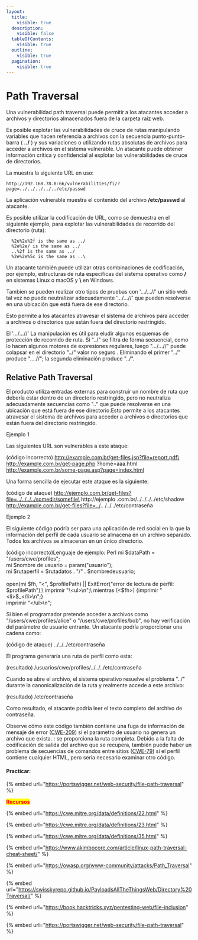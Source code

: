 ```yaml
---
layout:
  title:
    visible: true
  description:
    visible: false
  tableOfContents:
    visible: true
  outline:
    visible: true
  pagination:
    visible: true
---
```


# Path Traversal

Una vulnerabilidad path traversal puede permitir a los atacantes acceder a archivos y directorios almacenados fuera de la carpeta raíz web.

Es posible explotar las vulnerabilidades de cruce de rutas manipulando variables que hacen referencia a archivos con la secuencia punto-punto-barra ( **../** ) y sus variaciones o utilizando rutas absolutas de archivos para acceder a archivos en el sistema vulnerable. Un atacante puede obtener información crítica y confidencial al explotar las vulnerabilidades de cruce de directorios.

La muestra la siguiente URL en uso:

```
http://192.168.78.8:66/vulnerabilities/fi/?page=../../../../../etc/passwd
```

La aplicación vulnerable muestra el contenido del archivo **/etc/passwd** al atacante.

Es posible utilizar la codificación de URL, como se demuestra en el siguiente ejemplo, para explotar las vulnerabilidades de recorrido del directorio (ruta):

```
  %2e%2e%2f is the same as ../
  %2e%2e/ is the same as ../
  ..%2f is the same as ../
  %2e%2e%5c is the same as ..\
```

Un atacante también puede utilizar otras combinaciones de codificación, por ejemplo, estructuras de ruta específicas del sistema operativo como **/** en sistemas Linux o macOS y **\\** en Windows.

Tambien se pueden realizar otro tipos de pruebas con '.../...//'  un sitio web tal vez no puede neutralizar adecuadamente '.../...//'  que pueden resolverse en una ubicación que está fuera de ese directorio.

Esto permite a los atacantes atravesar el sistema de archivos para acceder a archivos o directorios que están fuera del directorio restringido.

El '.../...//' La manipulación es útil para eludir algunos esquemas de protección de recorrido de ruta. Si "../" se filtra de forma secuencial, como lo hacen algunos motores de expresiones regulares, luego ".../...//" puede colapsar en el directorio "../" valor no seguro . Eliminando el primer "../" produce "....//"; la segunda eliminación produce "../".

## Relative Path Traversal

El producto utiliza entradas externas para construir un nombre de ruta que debería estar dentro de un directorio restringido, pero no neutraliza adecuadamente secuencias como ".." que puede resolverse en una ubicación que está fuera de ese directorio.Esto permite a los atacantes atravesar el sistema de archivos para acceder a archivos o directorios que están fuera del directorio restringido.

Ejemplo 1

Las siguientes URL son vulnerables a este ataque:

(código incorrecto) http://example.com.br/get-files.jsp?file=report.pdf\
http://example.com.br/get-page.php ?home=aaa.html\
http://example.com.br/some-page.asp?page=index.html

Una forma sencilla de ejecutar este ataque es la siguiente:

(código de ataque) http://ejemplo.com.br/get-files?file=../../../../somedir/somefile\
http://ejemplo .com.br/../../../../etc/shadow\
http://example.com.br/get-files?file=../.. /../../etc/contraseña

Ejemplo 2

El siguiente código podría ser para una aplicación de red social en la que la información del perfil de cada usuario se almacena en un archivo separado. Todos los archivos se almacenan en un único directorio.

(código incorrecto)Lenguaje de ejemplo: Perl mi $dataPath = "/users/cwe/profiles";\
mi $nombre de usuario = param("usuario");\
mi $rutaperfil = $rutadatos . "/" . $nombredeusuario;\
\
open(mi $fh, "<", $profilePath) || ExitError("error de lectura de perfil: $profilePath");\
imprimir "\<ul>\n";\
mientras (<$fh>) {imprimir "\<li>$\_\</li>\n";}\
imprimir "\</ul>\n";

Si bien el programador pretende acceder a archivos como "/users/cwe/profiles/alice" o "/users/cwe/profiles/bob", no hay verificación del parámetro de usuario entrante. Un atacante podría proporcionar una cadena como:

(código de ataque) ../../../etc/contraseña

El programa generaría una ruta de perfil como esta:

(resultado) /usuarios/cwe/profiles/../../../etc/contraseña

Cuando se abre el archivo, el sistema operativo resuelve el problema "../" durante la canonicalización de la ruta y realmente accede a este archivo:

(resultado) /etc/contraseña

Como resultado, el atacante podría leer el texto completo del archivo de contraseña.

Observe cómo este código también contiene una fuga de información de mensaje de error ([CWE-209](https://cwe.mitre.org/data/definitions/209.html)) si el parámetro de usuario no genera un archivo que exista. : se proporciona la ruta completa. Debido a la falta de codificación de salida del archivo que se recupera, también puede haber un problema de secuencias de comandos entre sitios ([CWE-79](https://cwe.mitre.org/data/definitions/79.html)) si el perfil contiene cualquier HTML, pero sería necesario examinar otro código.

#### Practicar:

{% embed url="https://portswigger.net/web-security/file-path-traversal" %}

<mark style="color:red;">**Recursos**</mark>

{% embed url="https://cwe.mitre.org/data/definitions/22.html" %}

{% embed url="https://cwe.mitre.org/data/definitions/23.html" %}

{% embed url="https://cwe.mitre.org/data/definitions/35.html" %}

{% embed url="https://www.akimbocore.com/article/linux-path-traversal-cheat-sheet/" %}

{% embed url="https://owasp.org/www-community/attacks/Path_Traversal" %}

{% embed url="https://swisskyrepo.github.io/PayloadsAllTheThingsWeb/Directory%20Traversal/" %}

{% embed url="https://book.hacktricks.xyz/pentesting-web/file-inclusion" %}

{% embed url="https://portswigger.net/web-security/file-path-traversal" %}
